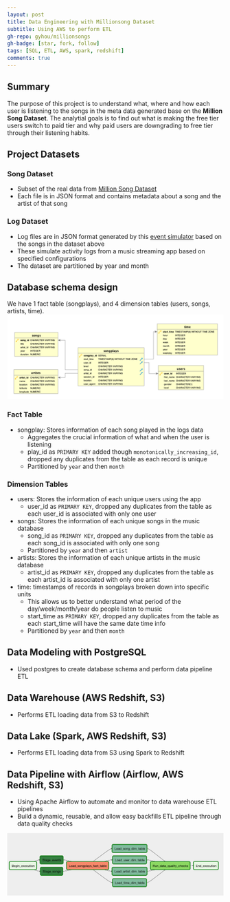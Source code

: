 ```yaml
---
layout: post
title: Data Engineering with Millionsong Dataset
subtitle: Using AWS to perform ETL
gh-repo: gyhou/millionsongs
gh-badge: [star, fork, follow]
tags: [SQL, ETL, AWS, spark, redshift]
comments: true
---
```

## Summary
The purpose of this project is to understand what, where and how each user is listening to the songs in the meta data generated base on the **Million Song Dataset**. The analytial goals is to find out what is making the free tier users switch to paid tier and why paid users are downgrading to free tier through their listening habits.

## Project Datasets
### Song Dataset
- Subset of the real data from [Million Song Dataset](http://millionsongdataset.com/)
- Each file is in JSON format and contains metadata about a song and the artist of that song

### Log Dataset
- Log files are in JSON format generated by this [event simulator](https://github.com/Interana/eventsim) based on the songs in the dataset above
- These simulate activity logs from a music streaming app based on specified configurations
- The dataset are partitioned by year and month

## Database schema design
We have 1 fact table (songplays), and 4 dimension tables (users, songs, artists, time).
![](https://github.com/gyhou/millionsongs/blob/master/Song_ERD.png?raw=true)

### Fact Table
- songplay: Stores information of each song played in the logs data
  - Aggregates the crucial information of what and when the user is listening
  - play_id as `PRIMARY KEY` added though `monotonically_increasing_id`, dropped any duplicates from the table as each record is unique
  - Partitioned by `year` and then `month`
  
### Dimension Tables
- users: Stores the information of each unique users using the app
  - user_id as `PRIMARY KEY`, dropped any duplicates from the table as each user_id is associated with only one user
- songs: Stores the information of each unique songs in the music database
  - song_id as `PRIMARY KEY`, dropped any duplicates from the table as each song_id is associated with only one song
  - Partitioned by `year` and then `artist`
- artists: Stores the information of each unique artists in the music database
  - artist_id as `PRIMARY KEY`, dropped any duplicates from the table as each artist_id is associated with only one artist
- time: timestamps of records in songplays broken down into specific units
  - This allows us to better understand what period of the day/week/month/year do people listen to music
  - start_time as `PRIMARY KEY`, dropped any duplicates from the table as each start_time will have the same date time info
  - Partitioned by `year` and then `month`
  
## Data Modeling with PostgreSQL
- Used postgres to create database schema and perform data pipeline ETL

## Data Warehouse (AWS Redshift, S3)
- Performs ETL loading data from S3 to Redshift

## Data Lake (Spark, AWS Redshift, S3)
- Performs ETL loading data from S3 using Spark to Redshift

## Data Pipeline with Airflow (Airflow, AWS Redshift, S3)
- Using Apache Airflow to automate and monitor to data warehouse ETL pipelines
- Build a dynamic, reusable, and allow easy backfills ETL pipeline through data quality checks

![](https://github.com/gyhou/millionsongs/blob/master/Data-Pipeline-Airflow/songplay-dag.png?raw=true)

